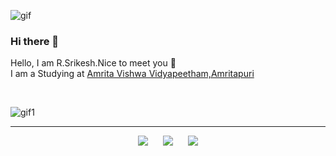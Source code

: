 ![gif](https://user-images.githubusercontent.com/41234408/101987297-4473fb00-3cb9-11eb-9675-289ada4eef7e.gif) <br />
### Hi there 👋
Hello, I am R.Srikesh.Nice to meet you 👋 <br />
I am a Studying at [Amrita Vishwa Vidyapeetham,Amritapuri](https://www.amrita.edu/campus/amritapuri) <br />
<!-- I love Anime and Music :star_struck: <br />
Looking for help to [Manage my profile README](https://guides.github.com/features/mastering-markdown/) <br />
📫 How to reach me: [Gmail](mailto:srikeshravikumar@gmail.com) or Discord ```drunken_betch#2852```<br /> -->
<br />

<!-- ![img](https://raw.githubusercontent.com/JayantGoel001/JayantGoel001/master/PNG/footer.png) <br /> -->
![gif1](https://user-images.githubusercontent.com/41234408/101987287-302ffe00-3cb9-11eb-8510-3d08f56bea27.gif)
<hr />
<div align="center">
<a target="_blank" href="https://srikeshravikumar.medium.com/"><img src="https://img.shields.io/badge/-Medium-12100E?style=for-the-badge&logo=Medium&logoColor=white"></img></a> &nbsp;&nbsp;&nbsp;&nbsp;
<a target="_blank" href="https://twitter.com/r_srikesh"><img src="https://img.shields.io/badge/-Twitter-1DA1F2?style=for-the-badge&logo=Twitter&logoColor=white"></img></a>
&nbsp;&nbsp;&nbsp;&nbsp;
<a target="_blank" href="https://www.instagram.com/the_windy_miller_/"><img src="https://img.shields.io/badge/Instagram-E4405F?style=for-the-badge&logo=instagram&logoColor=white"></img></a>
</div>


<!--
**rSrikesh/rSrikesh** is a ✨ _special_ ✨ repository because its `README.md` (this file) appears on your GitHub profile.

Here are some ideas to get you started:

- 🔭 I’m currently working on ...
- 🌱 I’m currently learning ...
- 👯 I’m looking to collaborate on ...
- 🤔 I’m looking for help with ...
- 💬 Ask me about ...
- 📫 How to reach me: ...
- 😄 Pronouns: ...
- ⚡ Fun fact: ...
-->

